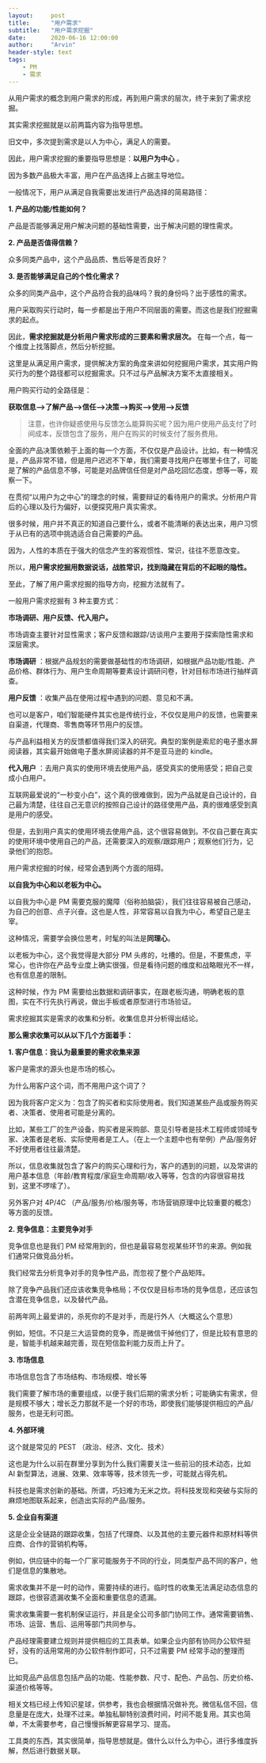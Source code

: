 ```yaml
---
layout:     post
title:      "用户需求"
subtitle:   "用户需求挖掘"
date:       2020-06-16 12:00:00
author:     "Arvin"
header-style: text
tags:
    - PM
    - 需求
---
```




从用户需求的概念到用户需求的形成，再到用户需求的层次，终于来到了需求挖掘。

其实需求挖掘就是以前两篇内容为指导思想。

旧文中，多次提到需求是以人为中心，满足人的需要。

因此，用户需求挖掘的重要指导思想是：**以用户为中心** 。

因为多数产品极大丰富，用户在产品选择上占据主导地位。

一般情况下，用户从满足自我需要出发进行产品选择的简易路径：

**1. 产品的功能/性能如何？**

产品是否能够满足用户解决问题的基础性需要，出于解决问题的理性需求。

**2. 产品是否值得信赖？**

众多同类产品中，这个产品品质、售后等是否良好？

**3. 是否能够满足自己的个性化需求？**

众多的同类产品中，这个产品符合我的品味吗？我的身份吗？出于感性的需求。

用户采取购买行动时，每一步都是出于用户不同层面的需要。而这也是我们挖掘需求的起点。

因此，**需求挖掘就是分析用户需求形成的三要素和需求层次。** 在每一个点，每一个维度上找落脚点，然后分析挖掘。

这里是从满足用户需求，提供解决方案的角度来讲如何挖掘用户需求，其实用户购买行为的整个路径都可以挖掘需求。只不过与产品解决方案不太直接相关。

用户购买行动的全路径是：

**获取信息-->了解产品-->信任-->决策-->购买-->使用-->反馈**

>注意，也许你疑惑使用与反馈怎么能算购买呢？因为用户使用产品支付了时间成本，反馈包含了服务，用户在购买的时候支付了服务费用。

全面的产品决策依赖于上面的每一个方面，不仅仅是产品设计。比如，有一种情况是，产品非常不错，但是用户迟迟不下单，我们需要寻找用户在哪里卡住了，可能是了解的产品信息不够，可能是对品牌信任但是对产品吃回忆态度，想等一等，观察一下。

在贯彻“以用户为之中心”的理念的时候，需要辩证的看待用户的需求。分析用户背后的心理以及行为偏好，以便探究用户真实需求。

很多时候，用户并不真正的知道自己要什么，或者不能清晰的表达出来，用户习惯于从已有的选项中挑选适合自己需要的产品。

因为，人性的本质在于强大的信念产生的客观惯性、常识，往往不愿意改变。

所以，**用户需求挖掘用数据说话，战胜常识，找到隐藏在背后的不起眼的隐性。**

至此，了解了用户需求挖掘的指导方向，挖掘方法就有了。

一般用户需求挖掘有 3 种主要方式：

**市场调研、用户反馈、代入用户。**

市场调查主要针对显性需求；客户反馈和跟踪/访谈用户主要用于探索隐性需求和深层需求。

**市场调研** ：根据产品规划的需要做基础性的市场调研，如根据产品功能/性能、产品价格、群体行为、用户生命周期等要素设计调研问卷，针对目标市场进行抽样调查。

**用户反馈** ：收集产品在使用过程中遇到的问题、意见和不满。

也可以是客户，咱们智能硬件其实也是传统行业，不仅仅是用户的反馈，也需要来自渠道，代理商、零售商等环节用户的反馈。

与产品利益相关方的反馈都值得我们深入的研究。典型的案例是索尼的电子墨水屏阅读器，其实最开始做电子墨水屏阅读器的并不是亚马逊的 kindle。

**代入用户** ：去用户真实的使用环境去使用产品，感受真实的使用感受；把自己变成小白用户。

互联网最爱说的“一秒变小白”，这个真的很难做到，因为产品就是自己设计的，自己最为清楚，往往自己无意识的按照自己设计的路径使用产品，真的很难感受到真是用户的感受。

但是，去到用户真实的使用环境去使用产品，这个很容易做到。不仅自己要在真实的使用环境中使用自己的产品，还需要深入的观察/跟踪用户；观察他们行为，记录他们的抱怨。

用户需求挖掘的时候，经常会遇到两个方面的阻碍。

**以自我为中心和以老板为中心。**

以自我为中心是 PM 需要克服的魔障（俗称拍脑袋），我们往往容易被自己感动，为自己的创意、点子兴奋。这也是人性，非常容易以自我为中心，希望自己是主宰。

这种情况，需要学会换位思考，时髦的叫法是**同理心**。

以老板为中心，这个我觉得是大部分 PM 头疼的，吐槽的。但是，不要焦虑，平常心，也许你在产品专业度上确实很强，但是看待问题的维度和战略眼光不一样，也有信息差的限制。

这种时候，作为 PM 需要给出数据和调研事实，在跟老板沟通，明确老板的意图，实在不行先执行再说，做出手板或者原型进行市场验证。

需求挖掘其实是需求的收集和分析。收集信息并分析得出结论。

**那么需求收集可以从以下几个方面着手：**

**1. 客户信息：我认为最重要的需求收集来源**

客户是需求的源头也是市场的核心。

为什么用客户这个词，而不用用户这个词了？

因为我将客户定义为：包含了购买者和实际使用者。我们知道某些产品或服务购买者、决策者、使用者可能是分离的。

比如，某些工厂的生产设备，购买者是采购部、意见引导者是技术工程师或领域专家、决策者是老板、实际使用者是工人。（在上一个主题中也有举例）产品/服务好不好使用者往往最清楚。

所以，信息收集就包含了客户的购买心理和行为，客户的遇到的问题，以及常讲的用户基本信息（年龄/教育程度/家庭生命周期/收入等等，包含的内容很容易找到，这里不啰嗦了）。

另外客户对 4P/4C （产品/服务/价格/服务等，市场营销原理中比较重要的概念）等方面的反馈。

**2. 竞争信息：主要竞争对手**

竞争信息也是我们 PM 经常用到的，但也是最容易忽视某些环节的来源。例如我们通常只做竞品分析。

我们经常去分析竞争对手的竞争性产品，而忽视了整个产品矩阵。

除了竞争产品我们还应该收集竞争格局；不仅仅是目标市场的竞争信息，还应该包含潜在竞争信息，以及替代产品。

前两年网上最爱讲的，杀死你的不是对手，而是行外人（大概这么个意思）

例如，短信。不只是三大运营商的竞争，而是微信干掉他们了，但是比较有意思的是，智能手机越来越完善，现在短信盈利能力反而上升了。

**3. 市场信息**

市场信息包含了市场结构、市场规模、增长等

我们需要了解市场的重要组成，以便于我们后期的需求分析；可能确实有需求，但是规模不够大；增长乏力那就不是一个好的市场，即使我们能够提供相应的产品/服务，也是无利可图。

**4. 外部环境**

这个就是常见的 PEST （政治、经济、文化、技术）

这也是为什么以前在群里分享到为什么我们需要关注一些前沿的技术动态，比如 AI 新型算法，进展、效果、效率等等，技术领先一步，可能就占得先机。

科技也是需求创新的基础。所谓，巧妇难为无米之炊。将科技发现和突破与实际的麻烦地图联系起来，创造出实际的产品/服务。

**5. 企业自有渠道**

这是企业全链路的跟踪收集，包括了代理商、以及其他的主要元器件和原材料等供应商、合作的营销机构等。

例如，供应链中的每一个厂家可能服务于不同的行业，同类型产品不同的客户，他们是信息的集散地。

需求收集并不是一时的动作，需要持续的进行。临时性的收集无法满足动态信息的跟踪，也很容遗漏收集不全面和重要信息的遗漏。

需求收集需要一套机制保证运行，并且是全公司多部门协同工作。通常需要销售、市场、运营、售后、运用等部门共同参与。

产品经理需要建立规则并提供相应的工具表单。如果企业内部有协同办公软件挺好，没有的话用常用的办公软件制作即可，只不过需要 PM 经常手动的整理而已。

比如竞品产品信息包括产品的功能、性能参数、尺寸、配色、产品包、历史价格、渠道价格等等。

相关文档已经上传知识星球，供参考，我也会根据情况做补充。微信私信不回，信息量是在庞大，处理不过来。单独私聊特别浪费时间，时间不能复用。其实也简单，不太需要参考，自己慢慢拆解更容易学习、提高。

工具类的东西，其实很简单，指导思想就是。做什么以什么为中心，进行多维度拆解，然后进行数据关联。